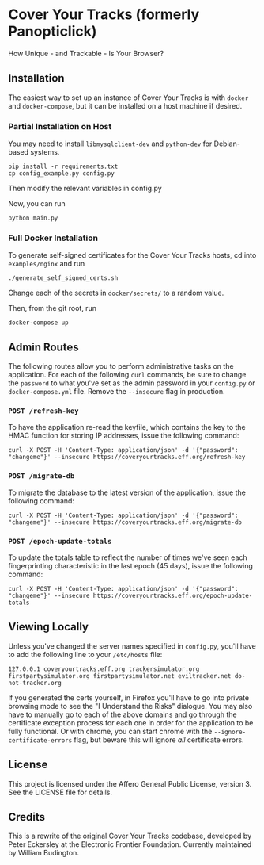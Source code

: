 # Cover Your Tracks (formerly Panopticlick)

How Unique - and Trackable - Is Your Browser?

## Installation

The easiest way to set up an instance of Cover Your Tracks is with `docker` and `docker-compose`, but it can be installed on a host machine if desired.

### Partial Installation on Host

You may need to install `libmysqlclient-dev` and `python-dev` for Debian-based systems.

    pip install -r requirements.txt
    cp config_example.py config.py

Then modify the relevant variables in config.py

Now, you can run

    python main.py

### Full Docker Installation

To generate self-signed certificates for the Cover Your Tracks hosts, cd into `examples/nginx` and run

    ./generate_self_signed_certs.sh

Change each of the secrets in `docker/secrets/` to a random value.

Then, from the git root, run

    docker-compose up

## Admin Routes

The following routes allow you to perform administrative tasks on the application.  For each of the following `curl` commands, be sure to change the `password` to what you've set as the admin password in your `config.py` or `docker-compose.yml` file.  Remove the `--insecure` flag in production.

### `POST /refresh-key`

To have the application re-read the keyfile, which contains the key to the HMAC function for storing IP addresses, issue the following command:

    curl -X POST -H 'Content-Type: application/json' -d '{"password": "changeme"}' --insecure https://coveryourtracks.eff.org/refresh-key

### `POST /migrate-db`

To migrate the database to the latest version of the application, issue the following command:

    curl -X POST -H 'Content-Type: application/json' -d '{"password": "changeme"}' --insecure https://coveryourtracks.eff.org/migrate-db

### `POST /epoch-update-totals`

To update the totals table to reflect the number of times we've seen each fingerprinting characteristic in the last epoch (45 days), issue the following command:

    curl -X POST -H 'Content-Type: application/json' -d '{"password": "changeme"}' --insecure https://coveryourtracks.eff.org/epoch-update-totals

## Viewing Locally

Unless you've changed the server names specified in `config.py`, you'll have to add the following line to your `/etc/hosts` file:

    127.0.0.1 coveryourtracks.eff.org trackersimulator.org firstpartysimulator.org firstpartysimulator.net eviltracker.net do-not-tracker.org

If you generated the certs yourself, in Firefox you'll have to go into private browsing mode to see the "I Understand the Risks" dialogue.  You may also have to manually go to each of the above domains and go through the certificate exception process for each one in order for the application to be fully functional. Or with chrome, you can start chrome with the `--ignore-certificate-errors` flag, but beware this will ignore *all* certificate errors.

## License

This project is licensed under the Affero General Public License, version 3.  See the LICENSE file for details.

## Credits

This is a rewrite of the original Cover Your Tracks codebase, developed by Peter Eckersley at the Electronic Frontier Foundation.  Currently maintained by William Budington.
